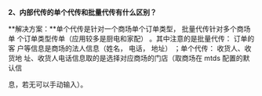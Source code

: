 **2、内部代传的单个代传和批量代传有什么区别？**

**解决方案：**单个代传是针对一个商场单个订单类型，   批量代传针对多个商场单 个订单类型传单（应用较多是厨电和家配） 。其中注意的是批量代传：  订单的客 户等信息是商场的法人信息（姓名， 电话， 地址） ；单个代传：  收货人、收货地 址、收货人电话信息取的是选择对应商场的门店（取商场在 mtds 配置的默认信

息，若无可以手动输入）。

